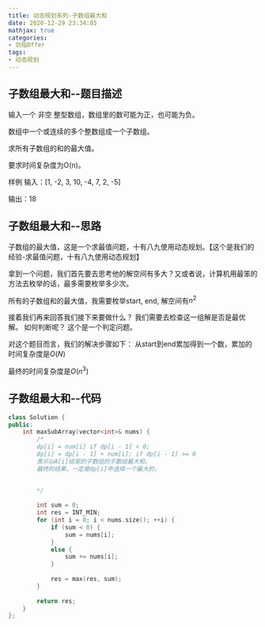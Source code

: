 ```yaml
---
title: 动态规划系列-子数组最大和
date: 2020-12-29 23:34:03
mathjax: true
categories:
- 剑指Offer
tags: 
- 动态规划
---
```


## 子数组最大和--题目描述

输入一个 非空 整型数组，数组里的数可能为正，也可能为负。

数组中一个或连续的多个整数组成一个子数组。

求所有子数组的和的最大值。

要求时间复杂度为O(n)。

样例
输入：[1, -2, 3, 10, -4, 7, 2, -5]

输出：18

## 子数组最大和--思路

子数组的最大值，这是一个求最值问题，十有八九使用动态规划。【这个是我们的经验-求最值问题，十有八九使用动态规划】

拿到一个问题，我们首先要去思考他的解空间有多大？又或者说，计算机用最笨的方法去枚举的话，最多需要枚举多少次。

所有的子数组和的最大值，我需要枚举start, end, 解空间有$n^2$

接着我们再来回答我们接下来要做什么？ 我们需要去检查这一组解是否是最优解。
如何判断呢？ 这个是一个判定问题。

对这个题目而言，我们的解决步骤如下：
从start到end累加得到一个数，累加的时间复杂度是$O(N)$

最终的时间复杂度是$O(n^3)$

## 子数组最大和--代码

```cpp
class Solution {
public:
    int maxSubArray(vector<int>& nums) {
        /*
        dp[i] = num[i] if dp[i - 1] < 0; 
        dp[i] = dp[i - 1] + num[i]; if dp[i - 1] >= 0
        表示以A[i]结尾的子数组的子数组最大和。
        最终的结果，一定是dp[i]中选择一个最大的。

    
        */
        
        int sum = 0;
        int res = INT_MIN;
        for (int i = 0; i < nums.size(); ++i) {
            if (sum < 0) {
                sum = nums[i];
            }
            else {
                sum += nums[i];
            }
            
            res = max(res, sum);
        }
        
        return res;
    }
};
```